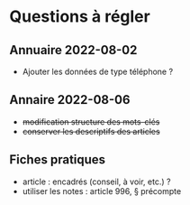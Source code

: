 # Questions à régler

## Annuaire 2022-08-02
- Ajouter les données de type téléphone ?

## Annaire 2022-08-06
- ~~modification structure des mots-clés~~
- ~~conserver les descriptifs des articles~~

## Fiches pratiques
- article : encadrés (conseil, à voir, etc.) ?
- utiliser les notes : article 996, § précompte
